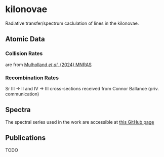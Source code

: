 # kilonovae
Radiative transfer/spectrum caclulation of lines in the kilonovae.

## Atomic Data

### Collision Rates

are from [Mulholland _et al_. (2024) MNRAS](https://academic.oup.com/mnras/article/532/2/2289/7702447)

### Recombination Rates
Sr III $\to$ II and IV $\to$ III cross-sections received from Connor Ballance (priv. communication)

## Spectra 
The spectral series used in the work are accessible at [this GitHub page](https://github.com/Sneppen/Kilonova-analysis)

## Publications

TODO
